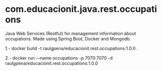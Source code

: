 # com.educacionit.java.rest.occupations
Java Web Services (Restful)  for management information about occupations. Made using Spring Boot, Docker and Mongodb.

1.- docker build -t raulgpena/educacionit.rest.occupations:1.0.0 .

2.- docker run --name occupations -p 7070:7070 -d raulgpena/educacionit.rest.occupations:1.0.0
